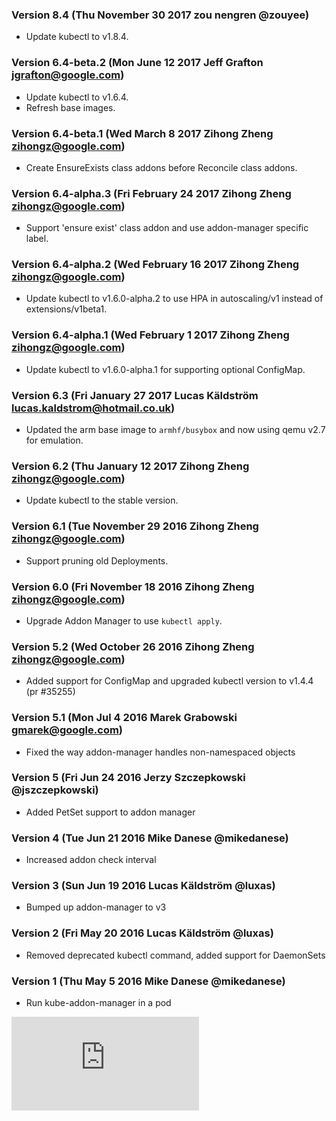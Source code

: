 ### Version 8.4  (Thu November 30 2017 zou nengren @zouyee)
 - Update kubectl to v1.8.4.

### Version 6.4-beta.2  (Mon June 12 2017 Jeff Grafton <jgrafton@google.com>)
 - Update kubectl to v1.6.4.
 - Refresh base images.

### Version 6.4-beta.1  (Wed March 8 2017 Zihong Zheng <zihongz@google.com>)
 - Create EnsureExists class addons before Reconcile class addons.

### Version 6.4-alpha.3  (Fri February 24 2017 Zihong Zheng <zihongz@google.com>)
 - Support 'ensure exist' class addon and use addon-manager specific label.

### Version 6.4-alpha.2 (Wed February 16 2017 Zihong Zheng <zihongz@google.com>)
 - Update kubectl to v1.6.0-alpha.2 to use HPA in autoscaling/v1 instead of extensions/v1beta1.

### Version 6.4-alpha.1 (Wed February 1 2017 Zihong Zheng <zihongz@google.com>)
 - Update kubectl to v1.6.0-alpha.1 for supporting optional ConfigMap.

### Version 6.3 (Fri January 27 2017 Lucas Käldström <lucas.kaldstrom@hotmail.co.uk>)
 - Updated the arm base image to `armhf/busybox` and now using qemu v2.7 for emulation.

### Version 6.2 (Thu January 12 2017 Zihong Zheng <zihongz@google.com>)
 - Update kubectl to the stable version.

### Version 6.1 (Tue November 29 2016 Zihong Zheng <zihongz@google.com>)
 - Support pruning old Deployments.

### Version 6.0 (Fri November 18 2016 Zihong Zheng <zihongz@google.com>)
 - Upgrade Addon Manager to use `kubectl apply`.

### Version 5.2 (Wed October 26 2016 Zihong Zheng <zihongz@google.com>)
 - Added support for ConfigMap and upgraded kubectl version to v1.4.4 (pr #35255)

### Version 5.1 (Mon Jul 4 2016 Marek Grabowski <gmarek@google.com>)
 - Fixed the way addon-manager handles non-namespaced objects

### Version 5 (Fri Jun 24 2016 Jerzy Szczepkowski @jszczepkowski)
 - Added PetSet support to addon manager

### Version 4 (Tue Jun 21 2016 Mike Danese @mikedanese)
 - Increased addon check interval

### Version 3 (Sun Jun 19 2016 Lucas Käldström @luxas)
 - Bumped up addon-manager to v3

### Version 2 (Fri May 20 2016 Lucas Käldström @luxas)
 - Removed deprecated kubectl command, added support for DaemonSets

### Version 1 (Thu May 5 2016 Mike Danese @mikedanese)
 - Run kube-addon-manager in a pod


[![Analytics](https://kubernetes-site.appspot.com/UA-36037335-10/GitHub/cluster/addons/addon-manager/CHANGELOG.md?pixel)]()
